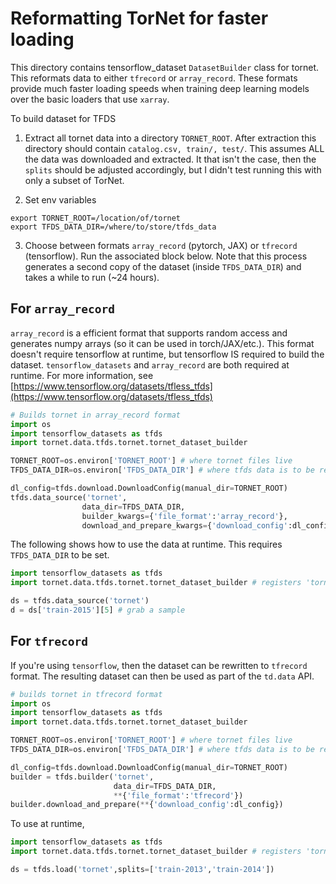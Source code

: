 # Reformatting TorNet for faster loading

This directory contains tensorflow_dataset `DatasetBuilder` class for tornet.  This reformats data to either `tfrecord` or `array_record`.  These formats provide much faster loading speeds when training deep learning models over the basic loaders that use `xarray`.

To build dataset for TFDS
  
1. Extract all tornet data into a directory `TORNET_ROOT`.  After extraction this directory should contain `catalog.csv, train/, test/`.  This assumes ALL the data was downloaded and extracted.  It that isn't the case, then the `splits` should be adjusted accordingly, but I didn't test running this with only a subset of TorNet.

2. Set env variables      
```
export TORNET_ROOT=/location/of/tornet
export TFDS_DATA_DIR=/where/to/store/tfds_data
```
  
  3. Choose between formats `array_record` (pytorch, JAX) or `tfrecord` (tensorflow).  Run the associated block below.  Note that this process generates a second copy of the dataset (inside `TFDS_DATA_DIR`) and takes a while to run (~24 hours).
  
## For `array_record`

`array_record` is a efficient format that supports random access and generates numpy arrays (so it can be used in torch/JAX/etc.).  This format doesn't require tensorflow at runtime, but tensorflow IS required to build the dataset.  `tensorflow_datasets` and `array_record` are both required at runtime.  For more information, see [https://www.tensorflow.org/datasets/tfless_tfds](https://www.tensorflow.org/datasets/tfless_tfds)

```python
# Builds tornet in array_record format
import os
import tensorflow_datasets as tfds
import tornet.data.tfds.tornet.tornet_dataset_builder

TORNET_ROOT=os.environ['TORNET_ROOT'] # where tornet files live
TFDS_DATA_DIR=os.environ['TFDS_DATA_DIR'] # where tfds data is to be rewritten

dl_config=tfds.download.DownloadConfig(manual_dir=TORNET_ROOT)
tfds.data_source('tornet',
                data_dir=TFDS_DATA_DIR,
                builder_kwargs={'file_format':'array_record'},
                download_and_prepare_kwargs={'download_config':dl_config})
```

The following shows how to use the data at runtime.  This requires `TFDS_DATA_DIR` to be set.

```python
import tensorflow_datasets as tfds
import tornet.data.tfds.tornet.tornet_dataset_builder # registers 'tornet'

ds = tfds.data_source('tornet')
d = ds['train-2015'][5] # grab a sample
```

## For `tfrecord`

If you're using `tensorflow`, then the dataset can be rewritten to `tfrecord` format.  The resulting dataset can then be used as part of the `td.data` API.

```python
# builds tornet in tfrecord format
import os
import tensorflow_datasets as tfds
import tornet.data.tfds.tornet.tornet_dataset_builder

TORNET_ROOT=os.environ['TORNET_ROOT'] # where tornet files live
TFDS_DATA_DIR=os.environ['TFDS_DATA_DIR'] # where tfds data is to be rewritten

dl_config=tfds.download.DownloadConfig(manual_dir=TORNET_ROOT)
builder = tfds.builder('tornet', 
                       data_dir=TFDS_DATA_DIR, 
                       **{'file_format':'tfrecord'})
builder.download_and_prepare(**{'download_config':dl_config})
```

To use at runtime,

```python
import tensorflow_datasets as tfds
import tornet.data.tfds.tornet.tornet_dataset_builder # registers 'tornet'

ds = tfds.load('tornet',splits=['train-2013','train-2014'])
```
